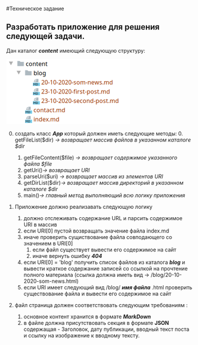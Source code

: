 #Техническое задание

## Разработать приложение для решения следующей задачи.

Дан каталог ***content*** имеющий следующую структуру:

![](doc/1.png)

0. создать класс ___App___ который должен иметь следующие методы:
    0. getFileList($dir) *-> возвращает массив файлов в указанном каталоге $dir*
    1. getFileContent($file) *-> возвращает содержимое указанного файла $file*
    2. getUri()*-> возвращает URI*
    3. parseUri($uri) *-> возвращает массив из элементов URI*
    4. getDirList($dir)*-> возвращает массив директорий в указанном каталоге $dir* 
    5. main()*-> главный метод выполняющий всю логику приложения*
    
1. Приложение должно реализавать следующую логику 
    1. должно отслеживать содержание URL и парсить содержимое URI в массив
    2. если URI[0] пустой возвращать значение файла index.md  
    4. иначе проверить сущиствование файла совподающего со значением в URI[0]
        1. если файл существует вывести его содержимое на сайт
        2. иначе вернуть ошибку ***404***
    3. если URI[0] = 'blog'  получить список файлов из каталога ___blog___ и вывести краткое содержание записей со ссылкой на прочтение полного материала (ссылка должна иметь вид -> /blog/20-10-2020-som-news.html)
    4. если URI имеет следующий вид /blog/ ___имя файла___ .html проверить существование файла и вывести его содержимое на сайт
    
2. файл страница должен соответствовать следующим требованиям :
    1. основное контент хранится в формате ***MarkDown***
    2. в файле должна присутствовать секция в формате **JSON** содержащая - Заголовок, дату публикации, вводный текст поста и ссылку на изображение к вводному тексту.
    
